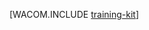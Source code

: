 <properties linkid="dev-net-training-kit" urlDisplayName="トレーニング キット" pageTitle="Azure のトレーニング キット - Azure リソース" metaKeywords="Azure トレーニング キット, Azure trainingkit, Azure トレーニング ダウンロード" description="Azure の学習に役立つ総合的な一連のテクニカル コンテンツが含まれる Azure トレーニング キットをダウンロードしてインストールします。" metaCanonical="" services="" documentationCenter=".NET" title="" authors=""  solutions="" writer="" manager="" editor=""  />





[WACOM.INCLUDE [training-kit](../includes/training-kit.md)]

